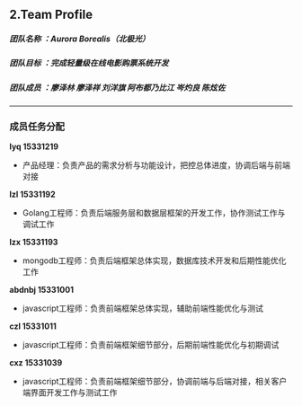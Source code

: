 ## 2.Team Profile
##### 团队名称 ：Aurora Borealis（北极光）
##### 团队目标 ：完成轻量级在线电影购票系统开发
##### 团队成员 ：廖泽林 廖泽祥 刘洋旗 阿布都乃比江 岑灼良 陈炫佐
---

### 成员任务分配

**lyq 15331219**
- 产品经理：负责产品的需求分析与功能设计，把控总体进度，协调后端与前端对接

**lzl 15331192**
- Golang工程师：负责后端服务层和数据层框架的开发工作，协作测试工作与调试工作

**lzx 15331193**
- mongodb工程师：负责后端框架总体实现，数据库技术开发和后期性能优化工作

**abdnbj 15331001**
- javascript工程师：负责前端框架总体实现，辅助前端性能优化与测试

**czl 15331011**
- javascript工程师：负责前端框架细节部分，后期前端性能优化与初期调试

**cxz 15331039**
- javascript工程师：负责前端框架细节部分，协调前端与后端对接，相关客户端界面开发工作与测试工作
